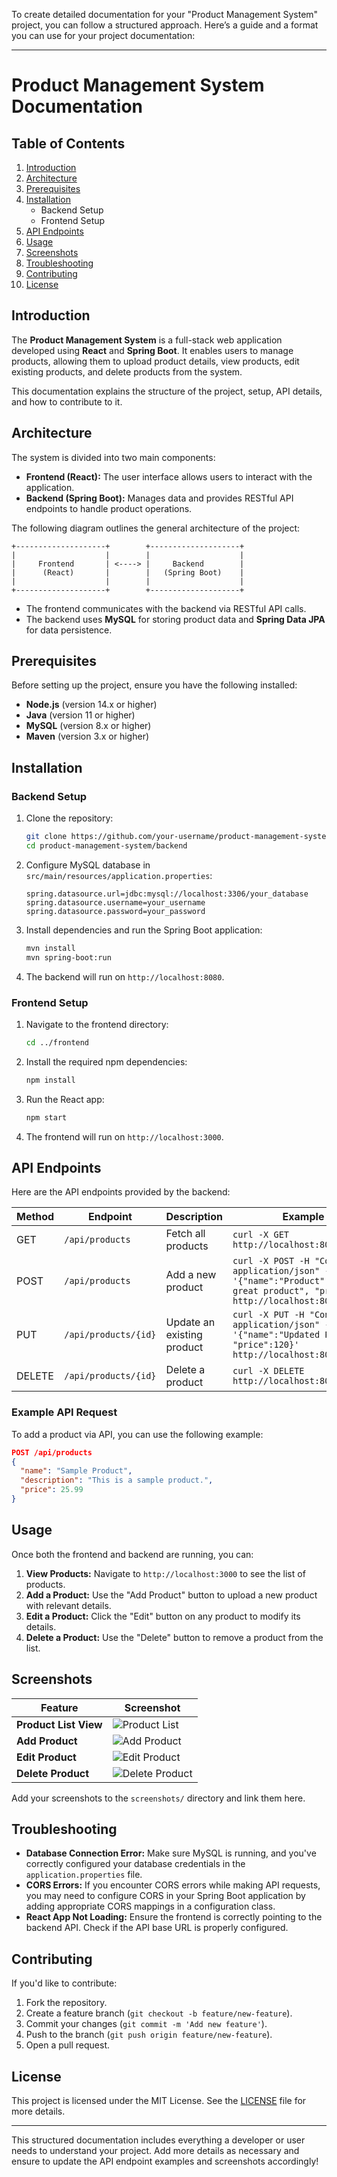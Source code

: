 To create detailed documentation for your "Product Management System" project, you can follow a structured approach. Here’s a guide and a format you can use for your project documentation:

---

# Product Management System Documentation

## Table of Contents

1. [Introduction](#introduction)
2. [Architecture](#architecture)
3. [Prerequisites](#prerequisites)
4. [Installation](#installation)
    - Backend Setup
    - Frontend Setup
5. [API Endpoints](#api-endpoints)
6. [Usage](#usage)
7. [Screenshots](#screenshots)
8. [Troubleshooting](#troubleshooting)
9. [Contributing](#contributing)
10. [License](#license)

## Introduction

The **Product Management System** is a full-stack web application developed using **React** and **Spring Boot**. It enables users to manage products, allowing them to upload product details, view products, edit existing products, and delete products from the system.

This documentation explains the structure of the project, setup, API details, and how to contribute to it.

## Architecture

The system is divided into two main components:

- **Frontend (React):** The user interface allows users to interact with the application.
- **Backend (Spring Boot):** Manages data and provides RESTful API endpoints to handle product operations.

The following diagram outlines the general architecture of the project:

```
+--------------------+        +--------------------+
|                    |        |                    |
|     Frontend       | <----> |     Backend        |
|      (React)       |        |   (Spring Boot)    |
|                    |        |                    |
+--------------------+        +--------------------+
```

- The frontend communicates with the backend via RESTful API calls.
- The backend uses **MySQL** for storing product data and **Spring Data JPA** for data persistence.

## Prerequisites

Before setting up the project, ensure you have the following installed:

- **Node.js** (version 14.x or higher)
- **Java** (version 11 or higher)
- **MySQL** (version 8.x or higher)
- **Maven** (version 3.x or higher)

## Installation

### Backend Setup

1. Clone the repository:
   ```bash
   git clone https://github.com/your-username/product-management-system.git
   cd product-management-system/backend
   ```

2. Configure MySQL database in `src/main/resources/application.properties`:

   ```properties
   spring.datasource.url=jdbc:mysql://localhost:3306/your_database
   spring.datasource.username=your_username
   spring.datasource.password=your_password
   ```

3. Install dependencies and run the Spring Boot application:
   ```bash
   mvn install
   mvn spring-boot:run
   ```

4. The backend will run on `http://localhost:8080`.

### Frontend Setup

1. Navigate to the frontend directory:
   ```bash
   cd ../frontend
   ```

2. Install the required npm dependencies:
   ```bash
   npm install
   ```

3. Run the React app:
   ```bash
   npm start
   ```

4. The frontend will run on `http://localhost:3000`.

## API Endpoints

Here are the API endpoints provided by the backend:

| Method | Endpoint            | Description              | Example Request           |
|--------|---------------------|--------------------------|---------------------------|
| GET    | `/api/products`      | Fetch all products       | `curl -X GET http://localhost:8080/api/products` |
| POST   | `/api/products`      | Add a new product        | `curl -X POST -H "Content-Type: application/json" -d '{"name":"Product", "description":"A great product", "price":100}' http://localhost:8080/api/products` |
| PUT    | `/api/products/{id}` | Update an existing product | `curl -X PUT -H "Content-Type: application/json" -d '{"name":"Updated Product", "price":120}' http://localhost:8080/api/products/1` |
| DELETE | `/api/products/{id}` | Delete a product         | `curl -X DELETE http://localhost:8080/api/products/1` |

### Example API Request

To add a product via API, you can use the following example:

```json
POST /api/products
{
  "name": "Sample Product",
  "description": "This is a sample product.",
  "price": 25.99
}
```

## Usage

Once both the frontend and backend are running, you can:

1. **View Products:** Navigate to `http://localhost:3000` to see the list of products.
2. **Add a Product:** Use the "Add Product" button to upload a new product with relevant details.
3. **Edit a Product:** Click the "Edit" button on any product to modify its details.
4. **Delete a Product:** Use the "Delete" button to remove a product from the list.

## Screenshots

| Feature              | Screenshot |
|----------------------|------------|
| **Product List View** | ![Product List](screenshots/product-list.png) |
| **Add Product**       | ![Add Product](screenshots/add-product.png) |
| **Edit Product**      | ![Edit Product](screenshots/edit-product.png) |
| **Delete Product**    | ![Delete Product](screenshots/delete-product.png) |

Add your screenshots to the `screenshots/` directory and link them here.

## Troubleshooting

- **Database Connection Error:** Make sure MySQL is running, and you've correctly configured your database credentials in the `application.properties` file.
- **CORS Errors:** If you encounter CORS errors while making API requests, you may need to configure CORS in your Spring Boot application by adding appropriate CORS mappings in a configuration class.
- **React App Not Loading:** Ensure the frontend is correctly pointing to the backend API. Check if the API base URL is properly configured.

## Contributing

If you'd like to contribute:

1. Fork the repository.
2. Create a feature branch (`git checkout -b feature/new-feature`).
3. Commit your changes (`git commit -m 'Add new feature'`).
4. Push to the branch (`git push origin feature/new-feature`).
5. Open a pull request.

## License

This project is licensed under the MIT License. See the [LICENSE](LICENSE) file for more details.

---

This structured documentation includes everything a developer or user needs to understand your project. Add more details as necessary and ensure to update the API endpoint examples and screenshots accordingly!
